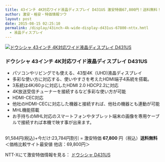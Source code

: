 ```yaml
---
title: 43インチ 4K対応ワイド液晶ディスプレイ D431US 激安特価67,800円！送料無料！
author: 激安・格安・特価情報ツウ
layout: post
date: 2015-08-15 02:25:10
permalink: /display/43inch-4k-wide-display-d431us-67800-nttx.hmtl
  - 液晶ディスプレイ
---
```

<div class="img-bg2 img_L">
  <a href="http://px.a8.net/svt/ejp?a8mat=ZYP6S+8IMA3E+S1Q+BWGDT&#038;a8ejpredirect=http://nttxstore.jp/_II_DO15069843" target="_blank"><img border="0" alt="ドウシシャ 43インチ 4K対応ワイド液晶ディスプレイ D431US" src="http://image.nttxstore.jp/l2_images/D/DO/DO15069843.jpg" data-recalc-dims="1" /></a>
</div>

### ドウシシャ 43インチ 4K対応ワイド液晶ディスプレイ D431US
<!--more-->

* パソコンやリビングでも使える、43型4K（UHD)液晶ディスプレイ
* 多彩な使い方に対応する、使いやすさを考えたHDMI端子4系統を搭載。
* 3系統は4K/60ｐに対応したHDMI 2.0 HDCP2.2に対応
* 4K放送受信チューナーを接続するなど多彩な使い方が可能
* HDMI-CEC対応
* 他社のHDMI-CECに対応した機器と接続すれば、他社の機器とも連動が可能
* MHL機能搭載
* お手持ちのMHL対応のスマートフォンやタブレット端末の画像を専用ケーブルで接続すれば本機で映す事が出来ます。

<br clear="all" />91,584円(税込)+今だけ:23,784円割引 = 激安特価 <span class="tokka-price"><strong>67,800</strong></span> 円（税込）**送料無料**
＜価格比較サイト最安値 他店：69,800円＞

NTT-Xにて激安特価情報を見る： <a href="http://px.a8.net/svt/ejp?a8mat=ZYP6S+8IMA3E+S1Q+BWGDT&#038;a8ejpredirect=http://nttxstore.jp/_II_DO15069843" target="_blank"><span class="fs150p">ドウシシャ D431US</span></a>